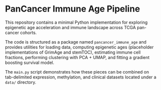 # PanCancer Immune Age Pipeline

This repository contains a minimal Python implementation for exploring epigenetic age acceleration and immune landscape across TCGA pan-cancer cohorts.

The code is structured as a package named `pancancer_immune_age` and provides utilities for loading data, computing epigenetic ages (placeholder implementations of GrimAge and stemTOC), estimating immune cell fractions, performing clustering with PCA + UMAP, and fitting a gradient boosting survival model.

The `main.py` script demonstrates how these pieces can be combined on tab-delimited expression, methylation, and clinical datasets located under a `data/` directory.
